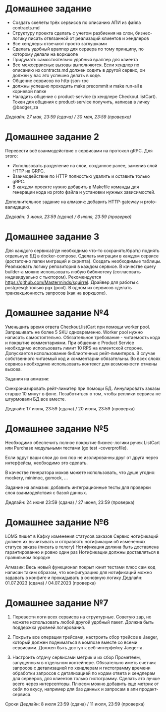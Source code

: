 # Домашнее задание

- Создать скелеты трёх сервисов по описанию АПИ из файла contracts.md
- Структуру проекта сделать с учетом разбиения на слои, бизнес-логику писать отвязанной от реализаций клиентов и хендлеров
- Все хендлеры отвечают просто заглушками
- Сделать удобный враппер для сервера по тому принципу, по которому делали на воркшопе
- Придумать самостоятельно удобный враппер для клиента
- Все межсервисные вызовы выполняются. Если хендлер по описанию из contracts.md должен ходить в другой сервис, он должен у вас это успешно делать в коде.
- Общение сервисов по http-json-rpc
- должны успешно проходить make precommit и make run-all в корневой папке
- Наладить общение с product-service (в хендлере Checkout.listCart). Токен для общения с product-service получить, написав в личку @badger_za

*Дедлайн: 27 мая, 23:59 (сдача) / 30 мая, 23:59 (проверка)*


# Домашнее задание 2
Перевести всё взаимодействие c сервисами на протокол gRPC.
Для этого:

- Использовать разделение на слои, созданное ранее, заменив слой HTTP на GRPC.
- Взаимодействие по HTTP полностью удалить и оставить только gRPC.
- В каждом проекте нужно добавить в Makefile команды для генерации кода из proto файла и установки нужных зависимостей.

Дополнительное задание на алмазик: добавить HTTP-gateway и proto-валидацию.

*Дедлайн: 3 июня, 23:59 (сдача) / 6 июня, 23:59 (проверка)*

# Домашнее задание 3
Для каждого сервиса(где необходимо что-то сохранять/брать) поднять отдельную БД в docker-compose.
Сделать миграции в каждом сервисе (достаточно папки миграций и скрипта).
Создать необходимые таблицы.
Реализовать логику репозитория в каждом сервисе.
В качестве query builder-а можно использовать любую библиотеку (согласовать индивидуально с тьютором). Рекомендуется https://github.com/Masterminds/squirrel.
Драйвер для работы с postgresql: только pgx (pool).
В одном из сервисов сделать транзакционность запросов (как на воркшопе).

# Домашнее задание №4

Уменьшить время ответа Checkout.listCart при помощи worker pool. Запрашивать не более 5 SKU одновременно.
Worker pool нужно написать самостоятельно. Обязательное требование - читаемость кода и покрытие комментариями.
При общении с Product Service необходимо использовать лимит 10 RPS на клиентской стороне.
Допускается использование библиотечных рейт-лимитеров. В случае собственного читаемый код и комментарии обязательны.
Во всех слоях сервиса необходимо использовать контекст для возможности отмены вызова.

Задания на алмазик:

Синхронизировать рейт-лимитер при помощи БД.
Аннулировать заказы старше 10 минут в фоне. Позаботиться о том, чтобы реплики сервиса не штурмовали БД все вместе.

Дедлайн: 17 июня, 23:59 (сдача) / 20 июня, 23:59 (проверка)

# Домашнее задание №5

Необходимо обеспечить полное покрытие бизнес-логики ручек ListCart или Purchase модульными тестами (go test -coverprofile).

Если вдруг ваши слои до сих пор не изолированны друг от друга через интерфейсы, необходимо это сделать.

В качестве генератора моков можете использовать, что душе угодно: mockery, minimoc, gomock, ... 

Задание на алмазик: добавить интеграционные тесты для проверки слоя взаимодействия с базой данных.

Дедлайн: 24 июня 23:59 (сдача) / 27 июня, 23:59 (проверка)


# Домашнее задание №6

LOMS пишет в Кафку изменения статусов заказов
Сервис нотификаций должен их вычитывать и отправлять нотификации об изменениях статуса заказа (писать в телегу)
Нотификация должна быть доставлена гарантированно и ровно один раз
Нотификации должны доставляться в правильном порядке

Алмазик: Весь новый функционал покрыт юнит тестами плюс сам код написан таким образом, что конфигурацию для нотификаций можно задавать в конфиге и прокидывать в основную логику
Дедлайн: 01.07.2023 (сдача) / 04.07.2023 (проверка)

# Домашнее задание №7

1. Перевести логи всех сервисов на структурные. Советую zap, но можете использовать любой другой удобный пакет. Должна быть поддержка уровней логирования.

2. Покрыть все операции трейсами, настроить сбор трейсов в Jaeger, который должен подниматься в композе вместе со всеми сервисами. Должен быть доступ к веб-интерфейсу Jaeger-а.

3. Настроить отдачу сервисами метрик и их сбор Прометеем, запущенным в отдельном контейнере. Обязательно иметь счетчик запросов с детализацией по хендлерам и гистограмму времени обработки запросов с детализацией по кодам ответа и хендлерам для серверов, для клиентов только гистограмму. Сделать это лучше всего через интерсепторы. Плюсом можно добавить еще метрик от себя по вкусу, например для баз данных и запросам в апи продакт-сервиса.


Сроки
Дедлайн: 8 июля 23:59 (сдача) / 11 июля, 23:59 (проверка)